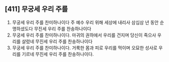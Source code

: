 ## [411] 무궁세 우리 주를

1) 무궁세 우리 주를 찬미하나이다 주 예수 우리 위해 세상에 내리사 삼십삼 년 동안 순명하셨도다 무진세 우리 주를 찬송하나이다
2) 무궁세 우리 주를 찬미하나이다. 마귀의 권하에서 우리를 건지며 당신이 죽으사 우리를 살렸네 무진세 우리 주를 찬송하나이다
3) 무궁세 우리 주를 찬미하나이다. 거룩한 몸과 피로 우리를 먹이며 오묘한 성사로 우리를 기르네 무진세 우리 주를 찬송하나이다.
